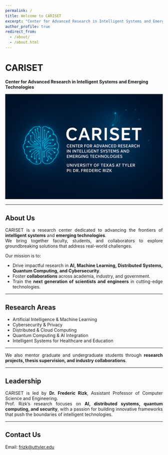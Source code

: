 ```yaml
---
permalink: /
title: Welcome to CARISET
excerpt: "Center for Advanced Research in Intelligent Systems and Emerging Technologies"
author_profile: true
redirect_from:
  - /about/
  - /about.html
---
```


# CARISET  
**Center for Advanced Research in Intelligent Systems and Emerging Technologies**

![CARISET Banner](../images/cariset-banner.png)

---

## About Us  

<div style="text-align: justify;">

CARISET is a research center dedicated to advancing the frontiers of **intelligent systems** and **emerging technologies**.  
We bring together faculty, students, and collaborators to explore groundbreaking solutions that address real-world challenges.

Our mission is to:  
- Drive impactful research in **AI, Machine Learning, Distributed Systems, Quantum Computing, and Cybersecurity**.  
- Foster **collaborations** across academia, industry, and government.  
- Train the **next generation of scientists and engineers** in cutting-edge technologies.

</div>

---

## Research Areas  

<div style="text-align: justify;">

- Artificial Intelligence & Machine Learning  
- Cybersecurity & Privacy  
- Distributed & Cloud Computing  
- Quantum Computing & AI Integration  
- Intelligent Systems for Healthcare and Education  

</div>

---

<div style="text-align: justify;">

We also mentor graduate and undergraduate students through **research projects, thesis supervision, and industry collaborations**.

</div>

---

## Leadership  

<div style="text-align: justify;">

CARISET is led by **Dr. Frederic Rizk**, Assistant Professor of Computer Science and Engineering.  
Prof. Rizk’s research focuses on **AI, distributed systems, quantum computing, and security**, with a passion for building innovative frameworks that push the boundaries of intelligent technologies.

</div>

---

## Contact Us  

<div style="text-align: justify;">

Email: [frizk@uttyler.edu](mailto:frizk@uttyler.edu)

</div>

